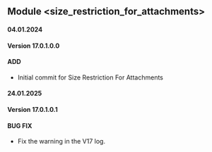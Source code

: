## Module <size_restriction_for_attachments>

#### 04.01.2024
#### Version 17.0.1.0.0
#### ADD

- Initial commit for Size Restriction For Attachments

#### 24.01.2025
#### Version 17.0.1.0.1
#### BUG FIX
- Fix the warning in the V17 log.